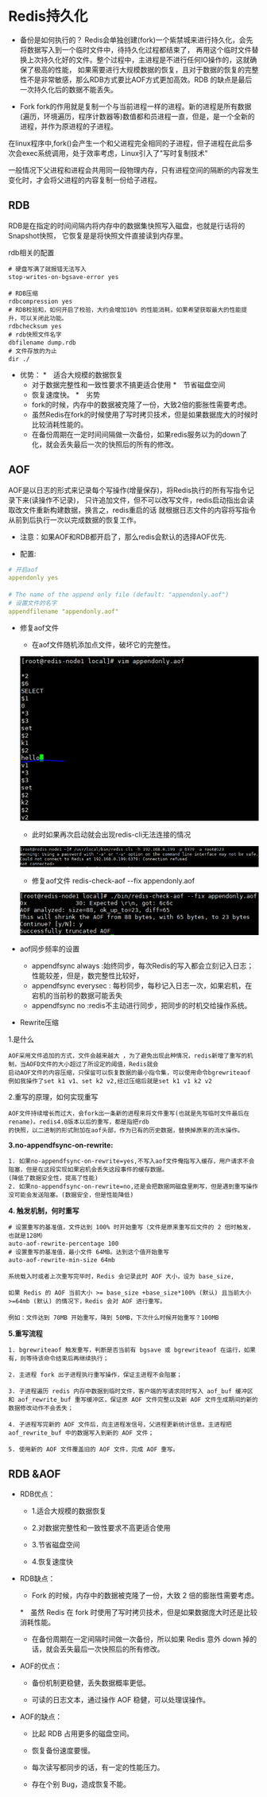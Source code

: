 # Redis持久化
* 备份是如何执行的？
Redis会单独创建(fork)一个紫禁城来进行持久化，会先将数据写入到一个临时文件中，待持久化过程都结束了，
再用这个临时文件替换上次持久化好的文件。整个过程中，主进程是不进行任何IO操作的，这就确保了极高的性能，
如果需要进行大规模数据的恢复，且对于数据的恢复的完整性不是非常敏感，那么RDB方式要比AOF方式更加高效。RDB
的缺点是最后一次持久化后的数据不能丢失。


* Fork
fork的作用就是复制一个与当前进程一样的进程。新的进程是所有数据(遍历，环境遍历，程序计数器等)数值都和员进程一直，但是，是一个全新的
进程，并作为原进程的子进程。

在linux程序中,fork()会产生一个和父进程完全相同的子进程，但子进程在此后多次会exec系统调用，处于效率考虑，Linux引入了"写时复制技术"

一般情况下父进程和进程会共用同一段物理内存，只有进程空间的隔断的内容发生变化时，才会将父进程的内容复制一份给子进程。





## RDB
RDB是在指定的时间间隔内将内存中的数据集快照写入磁盘，也就是行话将的Snapshot快照，
它恢复是是将快照文件直接读到内存里。

rdb相关的配置
```shell script
# 硬盘写满了就报错无法写入
stop-writes-on-bgsave-error yes

# RDB压缩
rdbcompression yes
# RDB校验和，如何开启了校验，大约会增加10% 的性能消耗，如果希望获取最大的性能提升，可以关闭此功能。
rdbchecksum yes
# rdb快照文件名字
dbfilename dump.rdb
# 文件存放的为止
dir ./

```

* 优势：
    *　适合大规模的数据恢复
    * 对于数据完整性和一致性要求不搞更适合使用
    *　节省磁盘空间
    * 恢复速度快。
*　劣势
    * fork的时候，内存中的数据被克隆了一份，大致2倍的膨胀性需要考虑。
    * 虽然Redis在fork的时候使用了写时拷贝技术，但是如果数据庞大的时候时比较消耗性能的。
    * 在备份周期在一定时间间隔做一次备份，如果redis服务以为的down了化，就会丢失最后一次的快照后的所有的修改。
        


## AOF
AOF是以日志的形式来记录每个写操作(增量保存)，将Redis执行的所有写指令记录下来(读操作不记录)，
只许追加文件，但不可以改写文件，redis启动指出会读取改文件重新构建数据，换言之，redis重启的话
就根据日志文件的内容将写指令从前到后执行一次以完成数据的恢复工作。

* 注意：如果AOF和RDB都开启了，那么redis会默认的选择AOF优先.

* 配置:

```yaml
# 开启aof
appendonly yes

# The name of the append only file (default: "appendonly.aof")
# 设置文件的名字
appendfilename "appendonly.aof"


```
* 修复aof文件

    * 在aof文件随机添加点文件，破坏它的完整性。

    ![破坏aof文件的完整性](./files/redis-aof-1.PNG)
    
    * 此时如果再次启动就会出现redis-cli无法连接的情况    
    
     ![redis-cli客户端无法连接](./files/redis-aof-2.PNG)
     
    * 修复aof文件 redis-check-aof --fix appendonly.aof 
        
     ![修复aof文件](./files/redis-aof-3.PNG)
* aof同步频率的设置
    * appendfsync always :始终同步，每次Redis的写入都会立刻记入日志；性能较差，但是，数完整性比较好，
    * appendfsync everysec : 每秒同步，每秒记入日志一次，如果宕机，在宕机的当前秒的数据可能丢失
    * appendfsync no :redis不主动进行同步，把同步的时机交给操作系统。
        
        
        
* Rewrite压缩

1.是什么
```text
AOF采用文件追加的方式，文件会越来越大 ，为了避免出现此种情况，redis新增了重写的机制，当AOFD文件的大小超过了所设定的阈值，Redis就会
启动AOF文件的内容压缩，只保留可以恢复数据的最小指令集，可以使用命令bgrewriteaof
例如我操作了set k1 v1、set k2 v2,经过压缩后就是set k1 v1 k2 v2
```         
2.重写的原理，如何实现重写
```text
AOF文件持续增长而过大，会fork出一条新的进程来将文件重写(也就是先写临时文件最后在rename)。redis4.0版本以后的重写，都是指把rdb
的快照，以二进制的形式附加在aof头部，作为已有的历史数据，替换掉原来的流水操作。
```
**3.no-appendfsync-on-rewrite:**

    1. 如果no-appendfsync-on-rewrite=yes,不写入aof文件俺指写入缓存，用户请求不会阻塞，但是在这段实现如果宕机会丢失这段事件的缓存数据。
    (降低了数据安全性，提高了性能)
    2. 如果no-appendfsync-on-rewrite=no,还是会把数据网磁盘里刷写，但是遇到重写操作没可能会发送阻塞。(数据安全，但是性能降低) 
**4. 触发机制，何时重写**    
```text
# 设置重写的基准值，文件达到 100% 时开始重写（文件是原来重写后文件的 2 倍时触发，也就是128M）
auto-aof-rewrite-percentage 100
# 设置重写的基准值，最小文件 64MB。达到这个值开始重写
auto-aof-rewrite-min-size 64mb

系统载入时或者上次重写完毕时，Redis 会记录此时 AOF 大小，设为 base_size,

如果 Redis 的 AOF 当前大小 >= base_size +base_size*100% (默认) 且当前大小 >=64mb (默认) 的情况下，Redis 会对 AOF 进行重写。

例如：文件达到 70MB 开始重写，降到 50MB，下次什么时候开始重写？100MB
```
**5.重写流程**
```text
1. bgrewriteaof 触发重写，判断是否当前有 bgsave 或 bgrewriteaof 在运行，如果有，则等待该命令结束后再继续执行；

2. 主进程 fork 出子进程执行重写操作，保证主进程不会阻塞；

3. 子进程遍历 redis 内存中数据到临时文件，客户端的写请求同时写入 aof_buf 缓冲区和 aof_rewrite_buf 重写缓冲区，保证原 AOF 文件完整以及新 AOF 文件生成期间的新的数据修改动作不会丢失；

4. 子进程写完新的 AOF 文件后，向主进程发信号，父进程更新统计信息。主进程把 aof_rewrite_buf 中的数据写入到新的 AOF 文件；

5. 使用新的 AOF 文件覆盖旧的 AOF 文件，完成 AOF 重写。

```

## RDB &AOF
* RDB优点：
    * 1.适合大规模的数据恢复

    * 2.对数据完整性和一致性要求不高更适合使用

    * 3.节省磁盘空间

    * 4.恢复速度快 


* RDB缺点：
    * Fork 的时候，内存中的数据被克隆了一份，大致 2 倍的膨胀性需要考虑。

    *　虽然 Redis 在 fork 时使用了写时拷贝技术，但是如果数据庞大时还是比较消耗性能。

    * 在备份周期在一定间隔时间做一次备份，所以如果 Redis 意外 down 掉的话，就会丢失最后一次快照后的所有修改。


* AOF的优点：
    * 备份机制更稳健，丢失数据概率更低。

    * 可读的日志文本，通过操作 AOF 稳健，可以处理误操作。
    
    
* AOF的缺点：
    * 比起 RDB 占用更多的磁盘空间。

    * 恢复备份速度要慢。

    * 每次读写都同步的话，有一定的性能压力。

    * 存在个别 Bug，造成恢复不能。
